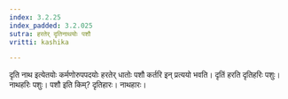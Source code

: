```yaml
---
index: 3.2.25
index_padded: 3.2.025
sutra: हरतेर् दृतिनाथयोः पशौ
vritti: kashika

---
```

दृति नाथ इत्येतयोः कर्मणोरुपपदयोः हरतेर् धातोः पशौ कर्तरि इन् प्रत्ययो भवति। दृतिं हरति दृतिहरिः पशुः। नाथहरिः पशुः। पशौ इति किम्? दृतिहारः। नाथहारः।